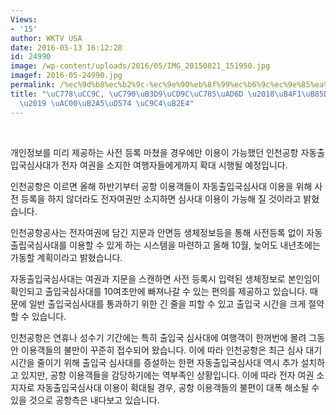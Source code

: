 ```yaml
---
Views:
- '15'
author: WKTV USA
date: 2016-05-13 16:12:28
id: 24990
image: /wp-content/uploads/2016/05/IMG_20150821_151950.jpg
imagef: 2016-05-24990.jpg
permalink: /%ec%9d%b8%ec%b2%9c-%ec%9e%90%eb%8f%99%ec%b6%9c%ec%9e%85%ea%b5%ad-%eb%93%b1%eb%a1%9d%ec%97%86%ec%9d%b4-%ea%b0%80%eb%8a%a5%ed%95%b4-%ec%a7%84%eb%8b%a4/
title: "\uC778\uCC9C, \uC790\uB3D9\uCD9C\uC785\uAD6D \u2018\uB4F1\uB85D\uC5C6\uC774\
  \u2019 \uAC00\uB2A5\uD574 \uC9C4\uB2E4"
---
```


&nbsp;

개인정보를 미리 제공하는 사전 등록 마쳤을 경우에만 이용이 가능했던 인천공항 자동출입국심사대가 전자 여권을 소지한 여행자들에게까지 확대 시행될 예정입니다.

인천공항은 이르면 올해 하반기부터 공항 이용객들이 자동출입국심사대 이용을 위해 사전 등록을 하지 않더라도 전자여권만 소지하면 심사대 이용이 가능해 질 것이라고 밝혔습니다.

인천공항공사는 전자여권에 담긴 지문과 안면등 생체정보등을 통해 사전등록 없이 자동출립국심사대를 이용할 수 있게 하는 시스템을 마련하고 올해 10월, 늦어도 내년초에는 가동할 계획이라고 밝혔습니다.

자동출입국심사대는 여권과 지문을 스캔하면 사전 등록시 입력된 생체정보로 본인임이 확인되고 출입국심사대를 10여초만에 빠져나갈 수 있는 편의를 제공하고 있습니다. 때문에 일반 출입국심사대를 통과하기 위한 긴 줄을 피할 수 있고 출입국 시간을 크게 절약할 수 있습니다.

인천공항은 연휴나 성수기 기간에는 특히 출입국 심사대에 여행객이 한꺼번에 몰려 그동안 이용객들의 불만이 꾸준히 접수되어 왔습니다. 이에 따라 인천공항은 최근 심사 대기시간을 줄이기 위해 출입국 심사대를 증설하는 한편 자동출입국심사대 역시 추가 설치하고 있지만, 공항 이용객들을 감당하기에는 역부족인 상황입니다. 이에 따라 전자 여권 소지자로 자동출입국심사대 이용이 확대될 경우, 공항 이용객들의 불편이 대폭 해소될 수 있을 것으로 공항측은 내다보고 있습니다.

&nbsp;